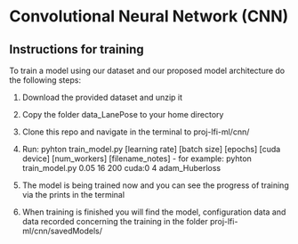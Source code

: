 #  Convolutional Neural Network (CNN)

## Instructions for training

To train a model using our dataset and our proposed model architecture do the following steps:

1. Download the provided dataset and unzip it

1. Copy the folder data_LanePose to your home directory

1. Clone this repo and navigate in the terminal to proj-lfi-ml/cnn/

1. Run: pyhton train_model.py [learning rate] [batch size] [epochs] [cuda device] [num_workers] [filename_notes]  - for example: pyhton train_model.py 0.05 16 200 cuda:0 4 adam_Huberloss
    
1. The model is being trained now and you can see the progress of training via the prints in the terminal

1. When training is finished you will find the model, configuration data and data recorded concerning the training in the folder proj-lfi-ml/cnn/savedModels/
